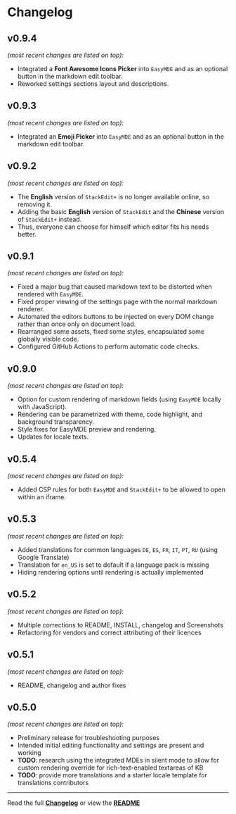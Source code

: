 # Changelog


## v0.9.4

_(most recent changes are listed on top):_
* Integrated a **Font Awesome Icons Picker** into `EasyMDE` and as an optional button in the markdown edit toolbar.
* Reworked settings sections layout and descriptions.

## v0.9.3

_(most recent changes are listed on top):_
* Integrated an **Emoji Picker** into `EasyMDE` and as an optional button in the markdown edit toolbar.

## v0.9.2

_(most recent changes are listed on top):_
* The **English** version of `StackEdit+` is no longer available online, so removing it.
* Adding the basic **English** version of `StackEdit` and the **Chinese** version of `StackEdit+` instead.
* Thus, everyone can choose for himself which editor fits his needs better.

## v0.9.1

_(most recent changes are listed on top):_
* Fixed a major bug that caused markdown text to be distorted when rendered with `EasyMDE`.
* Fixed proper viewing of the settings page with the normal markdown renderer.
* Automated the editors buttons to be injected on every DOM change rather than once only on document load.
* Rearranged some assets, fixed some styles, encapsulated some globally visible code.
* Configured GitHub Actions to perform automatic code checks.

## v0.9.0

_(most recent changes are listed on top):_
* Option for custom rendering of markdown fields (using `EasyMDE` locally with JavaScript).
* Rendering can be parametrized with theme, code highlight, and background transparency.
* Style fixes for EasyMDE preview and rendering.
* Updates for locale texts.

## v0.5.4

_(most recent changes are listed on top):_
* Added CSP rules for both `EasyMDE` and `StackEdit+` to be allowed to open within an iframe.

## v0.5.3

_(most recent changes are listed on top):_
* Added translations for common languages `DE`, `ES`, `FR`, `IT`, `PT`, `RU` (using Google Translate)
* Translation for `en_US` is set to default if a language pack is missing
* Hiding rendering options until rendering is actually implemented

## v0.5.2

_(most recent changes are listed on top):_
* Multiple corrections to README, INSTALL, changelog and Screenshots
* Refactoring for vendors and correct attributing of their licences

## v0.5.1

_(most recent changes are listed on top):_
* README, changelog and author fixes

## v0.5.0

_(most recent changes are listed on top):_
* Preliminary release for troubleshooting purposes
* Intended initial editing functionality and settings are present and working
* **TODO**: research using the integrated MDEs in silent mode to allow for custom rendering override for rich-text-enabled textareas of KB
* **TODO**: provide more translations and a starter locale template for translations contributors

---

Read the full [**Changelog**](changelog.md "See changes") or view the [**README**](README.md "View README")
